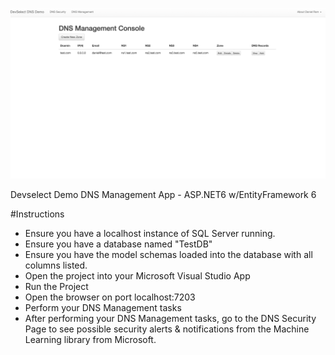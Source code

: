 ![screenshot](https://github.com/danieldram/devselect-dns-app/blob/master/screenshot.png?raw=true)

Devselect Demo DNS Management App - ASP.NET6 w/EntityFramework 6

#Instructions

- Ensure you have a localhost instance of SQL Server running.
- Ensure you have a database named "TestDB"
- Ensure you have the model schemas loaded into the database with all columns listed.
- Open the project into your Microsoft Visual Studio App
- Run the Project
- Open the browser on port localhost:7203
- Perform your DNS Management tasks
- After performing your DNS Management tasks, go to the DNS Security Page to see possible security alerts & notifications from the Machine Learning library from Microsoft.
